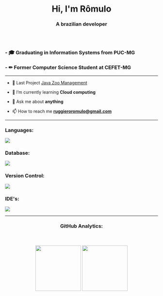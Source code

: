 <h1 align="center">Hi, I'm Rômulo</h1>
<h3 align="center">A brazilian developer</h3>
<br>

</br>
<h3 align="left">
    - 🎓 Graduating in Information Systems from PUC-MG
</h3>

<h3 align="left">
    - ✏ Former Computer Science Student at CEFET-MG
</h3>



---
- 🔄 Last Project [Java Zoo Management](https://github.com/ruggieroromulo/ZooProject)
  
- 🌱 I’m currently learning **Cloud computing**

- 💬 Ask me about **anything**

- 📫 How to reach me **ruggieroromulo@gmail.com**


---

<h3 align="left">Languages:</h3>
<a href="https://skillicons.dev">
    <img src="https://skillicons.dev/icons?i=java,c,cpp,javascript,python,php,html,css" />
  </a>

  <h3 align="left">Database:</h3>
<a href="https://skillicons.dev">
    <img src="https://skillicons.dev/icons?i=mysql,sqlite,postgresql" />
  </a>

<h3 align="left">Version Control:</h3>
  <a href="https://skillicons.dev">
    <img src="https://skillicons.dev/icons?i=git,github,bitbucket" />
  </a>

<h3 align="left">IDE's:</h3>
<a href="https://skillicons.dev">
    <img src="https://skillicons.dev/icons?i=vscode,eclipse,idea"/> 
</a>

---
<div align="center">
<h3><b>GitHub Analytics</b>: <h3>
</div>
  <br>
  <p align="center">
      <img height="150em" src="https://github-readme-stats-eight-theta.vercel.app/api?username=ruggieroromulo&show_icons=true&theme=tokyonight&include_all_commits=true&count_private=true"/>
      <img height="150em" src="https://github-readme-stats-eight-theta.vercel.app/api/top-langs/?username=ruggieroromulo&layout=compact&langs_count=8&theme=tokyonight&include_all_commits=true&count_private=true"/>
  </p>

